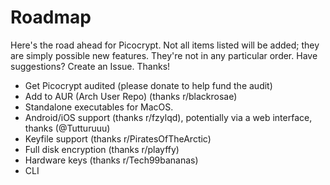 # Roadmap
Here's the road ahead for Picocrypt. Not all items listed will be added; they are simply possible new features. They're not in any particular order. Have suggestions? Create an Issue. Thanks!

<ul>
	<li>Get Picocrypt audited (please donate to help fund the audit)</li>
	<li>Add to AUR (Arch User Repo) (thanks r/blackrosae)</li>
	<li>Standalone executables for MacOS.</li>
	<li>Android/iOS support (thanks r/fzylqd), potentially via a web interface, thanks (@Tutturuuu)</li>
	<li>Keyfile support (thanks r/PiratesOfTheArctic)</li>
	<li>Full disk encryption (thanks r/playffy)</li>
	<li>Hardware keys (thanks r/Tech99bananas)</li>
	<li>CLI</li>
</ul>
